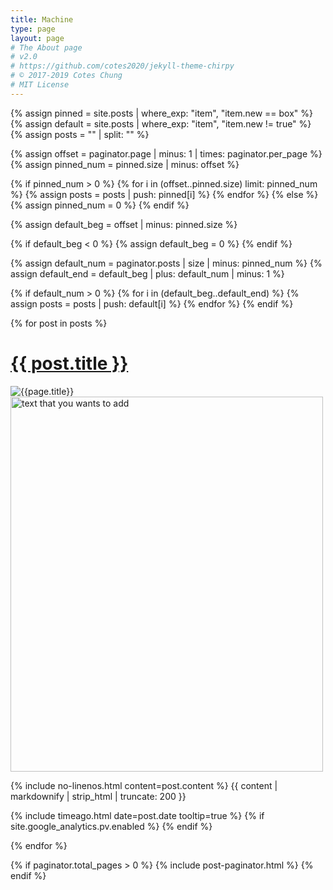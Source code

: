 ```yaml
---
title: Machine
type: page
layout: page
# The About page
# v2.0
# https://github.com/cotes2020/jekyll-theme-chirpy
# © 2017-2019 Cotes Chung
# MIT License
---
```


{% assign pinned = site.posts | where_exp: "item", "item.new == box"  %}
{% assign default = site.posts | where_exp: "item", "item.new != true"  %}
{% assign posts = "" | split: "" %}

<!-- Get pinned posts -->

{% assign offset = paginator.page | minus: 1 | times: paginator.per_page %}
{% assign pinned_num = pinned.size | minus: offset %}

{% if pinned_num > 0 %}
  {% for i in (offset..pinned.size) limit: pinned_num %}
    {% assign posts = posts | push: pinned[i] %}
  {% endfor %}
{% else %}
  {% assign pinned_num = 0 %}
{% endif %}


<!-- Get default posts -->

{% assign default_beg = offset | minus: pinned.size %}

{% if default_beg < 0 %}
  {% assign default_beg = 0 %}
{% endif %}

{% assign default_num = paginator.posts | size | minus: pinned_num  %}
{% assign default_end = default_beg | plus: default_num | minus: 1 %}

{% if default_num > 0 %}
  {% for i in (default_beg..default_end) %}
    {% assign posts = posts | push: default[i] %}
  {% endfor %}
{% endif %}


<div id="post-list">

{% for post in posts %}

  <div class="post-preview">
    <div class="d-flex justify-content-between pr-xl-2">
      <h1><a href="{{ post.url | relative_url }}">{{ post.title }}</a></h1>
    </div>
  <div class="page-cover-image">
        <img class="page-image" src={{ "https://manitorpotterk.github.io" | append : post.image }} alt="{{page.title}}">
        <img src={{ "https://manitorpotterk.github.io" | append : post.image }} alt="text that you wants to add" width="500" height="600">
    </div>
    <div class="post-content">
      <p>
        {% include no-linenos.html content=post.content %}
        {{ content | markdownify | strip_html | truncate: 200 }}
      </p>
    </div>
    <div class="post-meta text-muted">
      <!-- posted date -->
      <i class="far fa-clock fa-fw"></i>
      {% include timeago.html date=post.date tooltip=true %}
      <!-- page views -->
      {% if site.google_analytics.pv.enabled %}
      <i class="far fa-eye fa-fw"></i>
      <span id="pv_{{-post.title-}}" class="pageviews">
        <i class="fas fa-spinner fa-spin fa-fw"></i>
      </span>
      {% endif %}
    </div>
  </div> <!-- .post-review -->

{% endfor %}

</div> <!-- #post-list -->

{% if paginator.total_pages > 0 %}
  {% include post-paginator.html %}
{% endif %}
